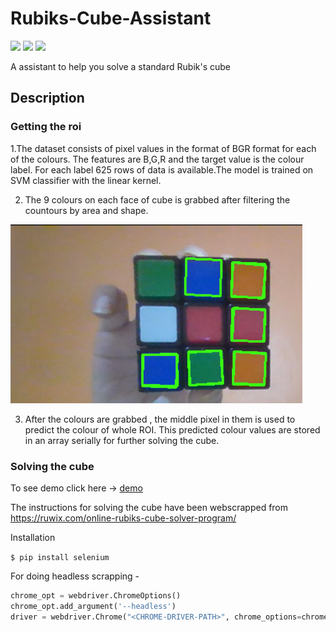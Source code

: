 # Rubiks-Cube-Assistant
![](https://img.shields.io/badge/python-3.8.2-yellowgreen)
![](https://img.shields.io/badge/contributers-1-yellow)
![](https://img.shields.io/badge/license-MIT-red)

A assistant to help you solve a standard Rubik's cube

## Description

### Getting the roi
1.The dataset consists of pixel values in the format of BGR format for each of the colours. The features are B,G,R and the target value is the colour label. For each label 625 rows of data is available.The model is trained on SVM classifier with the linear kernel.

2. The 9 colours on each face of cube is grabbed after filtering the countours by area and shape.

![](sample_image1.png)

3. After the colours are grabbed , the middle pixel in them is used to predict the colour of whole ROI. This predicted colour values are stored in an array serially for further solving the cube.

### Solving the cube

To see demo click here -> [demo](https://www.linkedin.com/posts/yash-indane-aa6534179_python3-machinelearning-opencv-activity-6700111067638468608-nDUc)

The instructions for solving the cube have been webscrapped from https://ruwix.com/online-rubiks-cube-solver-program/

Installation

`$ pip install selenium`

For doing headless scrapping - 

```py
chrome_opt = webdriver.ChromeOptions()
chrome_opt.add_argument('--headless')
driver = webdriver.Chrome("<CHROME-DRIVER-PATH>", chrome_options=chrome_opt)
```
